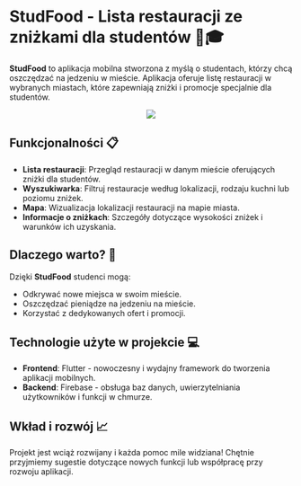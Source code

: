 # StudFood - Lista restauracji ze zniżkami dla studentów 🍔🎓

**StudFood** to aplikacja mobilna stworzona z myślą o studentach, którzy chcą oszczędzać na jedzeniu w mieście. Aplikacja oferuje listę restauracji w wybranych miastach, które zapewniają zniżki i promocje specjalnie dla studentów.
<p align="center">
  <img src="https://imgur.com/lxuKdWo">
  
</p>




## Funkcjonalności 📋
- **Lista restauracji**: Przegląd restauracji w danym mieście oferujących zniżki dla studentów.
- **Wyszukiwarka**: Filtruj restauracje według lokalizacji, rodzaju kuchni lub poziomu zniżek.
- **Mapa**: Wizualizacja lokalizacji restauracji na mapie miasta.
- **Informacje o zniżkach**: Szczegóły dotyczące wysokości zniżek i warunków ich uzyskania.

## Dlaczego warto? 🤔
Dzięki **StudFood** studenci mogą:
- Odkrywać nowe miejsca w swoim mieście.
- Oszczędzać pieniądze na jedzeniu na mieście.
- Korzystać z dedykowanych ofert i promocji.

## Technologie użyte w projekcie 💻
- **Frontend**: Flutter - nowoczesny i wydajny framework do tworzenia aplikacji mobilnych.
- **Backend**: Firebase - obsługa baz danych, uwierzytelniania użytkowników i funkcji w chmurze.


## Wkład i rozwój 📈
Projekt jest wciąż rozwijany i każda pomoc mile widziana! Chętnie przyjmiemy sugestie dotyczące nowych funkcji lub współpracę przy rozwoju aplikacji.  
